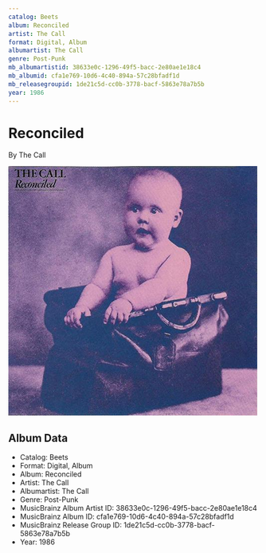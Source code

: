 ```yaml
---
catalog: Beets
album: Reconciled
artist: The Call
format: Digital, Album
albumartist: The Call
genre: Post-Punk
mb_albumartistid: 38633e0c-1296-49f5-bacc-2e80ae1e18c4
mb_albumid: cfa1e769-10d6-4c40-894a-57c28bfadf1d
mb_releasegroupid: 1de21c5d-cc0b-3778-bacf-5863e78a7b5b
year: 1986
---
```


# Reconciled

By The Call

![](../../assets/beetscovers/The_Call-Reconciled.jpg)

## Album Data

- Catalog: Beets
- Format: Digital, Album
- Album: Reconciled
- Artist: The Call
- Albumartist: The Call
- Genre: Post-Punk
- MusicBrainz Album Artist ID: 38633e0c-1296-49f5-bacc-2e80ae1e18c4
- MusicBrainz Album ID: cfa1e769-10d6-4c40-894a-57c28bfadf1d
- MusicBrainz Release Group ID: 1de21c5d-cc0b-3778-bacf-5863e78a7b5b
- Year: 1986

